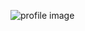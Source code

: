 ![profile image](https://avatars.githubusercontent.com/u/104060872?s=400&u=c1fb4756c793a4f194122d75dd83511d28c86fe9&v=4)
